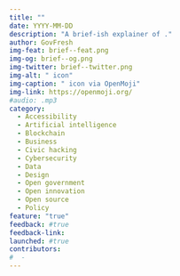 ```yaml
---
title: ""
date: YYYY-MM-DD
description: "A brief-ish explainer of ."
author: GovFresh
img-feat: brief--feat.png
img-og: brief--og.png
img-twitter: brief--twitter.png
img-alt: " icon"
img-caption: " icon via OpenMoji"
img-link: https://openmoji.org/
#audio: .mp3
category:
  - Accessibility
  - Artificial intelligence
  - Blockchain
  - Business
  - Civic hacking
  - Cybersecurity
  - Data
  - Design
  - Open government
  - Open innovation
  - Open source
  - Policy
feature: "true"
feedback: #true
feedback-link: 
launched: #true
contributors:
#  - 
---
```


